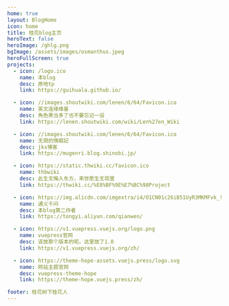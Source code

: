 ```yaml
---
home: true
layout: BlogHome
icon: home
title: 桂花blog主页
heroText: false
heroImage: /ghlg.png
bgImage: /assets/images/osmanthus.jpeg
heroFullScreen: true
projects:
  - icon: /logo.ico
    name: 本blog
    desc: 原地tp
    link: https://guihuala.github.io/

  - icon: //images.shoutwiki.com/lenen/6/64/Favicon.ico
    name: 英文连缘维基
    desc: 角色黑当多了也不要忘记一设
    link: https://lenen.shoutwiki.com/wiki/Len%27en_Wiki

  - icon: //images.shoutwiki.com/lenen/6/64/Favicon.ico
    name: 无現的惰眠記
    desc: jks博客
    link: https://mugenri.blog.shinobi.jp/

  - icon: https://static.thwiki.cc/favicon.ico
    name: thbwiki
    desc: 此生无悔入东方，来世愿生无现里
    link: https://thwiki.cc/%E8%BF%9E%E7%BC%98Project

  - icon: https://img.alicdn.com/imgextra/i4/O1CN01c26iB51UyR3MKMFvk_!!6000000002586-2-tps-124-122.png
    name: 通义千问
    desc: 本blog第二作者
    link: https://tongyi.aliyun.com/qianwen/

  - icon: https://v1.vuepress.vuejs.org/logo.png
    name: vuepress官网
    desc: 该放那个版本的呢。这里放了1.0
    link: https://v1.vuepress.vuejs.org/zh/

  - icon: https://theme-hope-assets.vuejs.press/logo.svg
    name: 网站主题官网
    desc: vuepress-theme-hope
    link: https://theme-hope.vuejs.press/zh/

footer: 桂花树下桂花人
---
```


